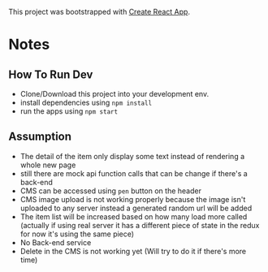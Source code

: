 This project was bootstrapped with [Create React App](https://github.com/facebookincubator/create-react-app).

# Notes #

## How To Run Dev ##
* Clone/Download this project into your development env.
* install dependencies using `npm install`
* run the apps using `npm start`

## Assumption ##
* The detail of the item only display some text instead of rendering a whole new page
* still there are mock api function calls that can be change if there's a back-end
* CMS can be accessed using `pen` button on the header
* CMS image upload is not working properly because the image isn't uploaded to any server instead a generated random url will be added
* The item list will be increased based on how many load more called (actually if using real server it has a different piece of state in the redux for now it's using the same piece)
* No Back-end service
* Delete in the CMS is not working yet (Will try to do it if there's more time)